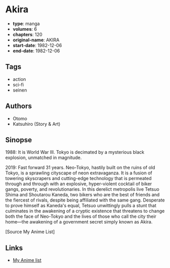 # Akira

-   **type**: manga
-   **volumes**: 6
-   **chapters**: 120
-   **original-name**: AKIRA
-   **start-date**: 1982-12-06
-   **end-date**: 1982-12-06

## Tags

-   action
-   sci-fi
-   seinen

## Authors

-   Otomo
-   Katsuhiro (Story & Art)

## Sinopse

1988: It is World War III. Tokyo is decimated by a mysterious black explosion, unmatched in magnitude.

2019: Fast forward 31 years. Neo-Tokyo, hastily built on the ruins of old Tokyo, is a sprawling cityscape of neon extravaganza. It is a fusion of towering skyscrapers and cutting-edge technology that is permeated through and through with an explosive, hyper-violent cocktail of biker gangs, poverty, and revolutionaries. In this derelict metropolis live Tetsuo Shima and Shoutarou Kaneda, two bikers who are the best of friends and the fiercest of rivals, despite being affiliated with the same gang. Desperate to prove himself as Kaneda's equal, Tetsuo unwittingly pulls a stunt that culminates in the awakening of a cryptic existence that threatens to change both the face of Neo-Tokyo and the lives of those who call the city their home—the awakening of a government secret simply known as Akira.

[Source My Anime List]

## Links

-   [My Anime list](https://myanimelist.net/manga/664/Akira)
